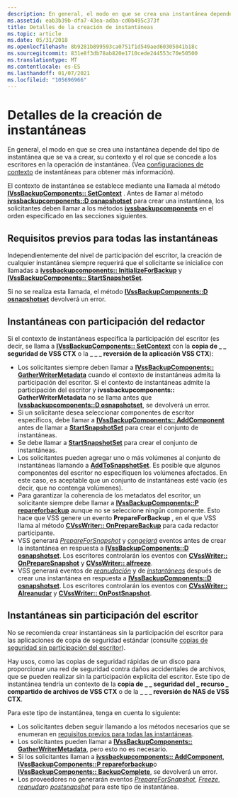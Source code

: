 ```yaml
---
description: En general, el modo en que se crea una instantánea depende del tipo de instantánea que se va a crear, su contexto y el rol que se concede a los escritores en la operación de instantánea.
ms.assetid: eab3b39b-dfa7-43ea-adba-cd0b495c373f
title: Detalles de la creación de instantáneas
ms.topic: article
ms.date: 05/31/2018
ms.openlocfilehash: 8b9281b899593ca0751f1d549aed60305041b18c
ms.sourcegitcommit: 831e8f3db78ab820e1710cede244553c70e50500
ms.translationtype: MT
ms.contentlocale: es-ES
ms.lasthandoff: 01/07/2021
ms.locfileid: "105696966"
---
```

# <a name="shadow-copy-creation-details"></a>Detalles de la creación de instantáneas

En general, el modo en que se crea una instantánea depende del tipo de instantánea que se va a crear, su contexto y el rol que se concede a los escritores en la operación de instantánea. (Vea [configuraciones de contexto](shadow-copy-context-configurations.md) de instantáneas para obtener más información).

El contexto de instantánea se establece mediante una llamada al método [**IVssBackupComponents:: SetContext**](/windows/desktop/api/VsBackup/nf-vsbackup-ivssbackupcomponents-setcontext) . Antes de llamar al método [**ivssbackupcomponents::D osnapshotset**](/windows/desktop/api/VsBackup/nf-vsbackup-ivssbackupcomponents-dosnapshotset) para crear una instantánea, los solicitantes deben llamar a los métodos [**ivssbackupcomponents**](/windows/desktop/api/VsBackup/nl-vsbackup-ivssbackupcomponents) en el orden especificado en las secciones siguientes.

## <a name="prerequisites-for-all-shadow-copies"></a>Requisitos previos para todas las instantáneas

Independientemente del nivel de participación del escritor, la creación de cualquier instantánea siempre requerirá que el solicitante se inicialice con llamadas a [**ivssbackupcomponents:: InitializeForBackup**](/windows/desktop/api/VsBackup/nf-vsbackup-ivssbackupcomponents-initializeforbackup) y [**IVssBackupComponents:: StartSnapshotSet**](/windows/desktop/api/VsBackup/nf-vsbackup-ivssbackupcomponents-startsnapshotset).

Si no se realiza esta llamada, el método [**IVssBackupComponents::D osnapshotset**](/windows/desktop/api/VsBackup/nf-vsbackup-ivssbackupcomponents-dosnapshotset) devolverá un error.

## <a name="shadow-copies-with-writer-participation"></a>Instantáneas con participación del redactor

Si el contexto de instantáneas especifica la participación del escritor (es decir, se llama a [**IVssBackupComponents:: SetContext**](/windows/desktop/api/VsBackup/nf-vsbackup-ivssbackupcomponents-setcontext) con la **copia de \_ \_ seguridad de VSS CTX** o la **\_ \_ \_ reversión de la aplicación VSS CTX**):

-   Los solicitantes siempre deben llamar a [**IVssBackupComponents:: GatherWriterMetadata**](/windows/desktop/api/VsBackup/nf-vsbackup-ivssbackupcomponents-gatherwritermetadata) cuando el contexto de instantáneas admita la participación del escritor. Si el contexto de instantáneas admite la participación del escritor y **ivssbackupcomponents:: GatherWriterMetadata** no se llama antes que [**Ivssbackupcomponents::D osnapshotset**](/windows/desktop/api/VsBackup/nf-vsbackup-ivssbackupcomponents-dosnapshotset), se devolverá un error.
-   Si un solicitante desea seleccionar componentes de escritor específicos, debe llamar a [**IVssBackupComponents:: AddComponent**](/windows/desktop/api/VsBackup/nf-vsbackup-ivssbackupcomponents-addcomponent) antes de llamar a [**StartSnapshotSet**](/windows/desktop/api/VsBackup/nf-vsbackup-ivssbackupcomponents-startsnapshotset) para crear el conjunto de instantáneas.
-   Se debe llamar a [**StartSnapshotSet**](/windows/desktop/api/VsBackup/nf-vsbackup-ivssbackupcomponents-startsnapshotset) para crear el conjunto de instantáneas.
-   Los solicitantes pueden agregar uno o más volúmenes al conjunto de instantáneas llamando a [**AddToSnapshotSet**](/windows/desktop/api/VsBackup/nf-vsbackup-ivssbackupcomponents-addtosnapshotset). Es posible que algunos componentes del escritor no especifiquen los volúmenes afectados. En este caso, es aceptable que un conjunto de instantáneas esté vacío (es decir, que no contenga volúmenes).
-   Para garantizar la coherencia de los metadatos del escritor, un solicitante siempre debe llamar a [**IVssBackupComponents::P repareforbackup**](/windows/desktop/api/VsBackup/nf-vsbackup-ivssbackupcomponents-prepareforbackup) aunque no se seleccione ningún componente. Esto hace que VSS genere un evento **PrepareForBackup** , en el que VSS llama al método [**CVssWriter:: OnPrepareBackup**](/windows/desktop/api/VsWriter/nf-vswriter-cvsswriter-onpreparebackup) para cada redactor participante.
-   VSS generará [*PrepareForSnapshot*](vssgloss-p.md) y [*congelará*](vssgloss-f.md) eventos antes de crear la instantánea en respuesta a [**IVssBackupComponents::D osnapshotset**](/windows/desktop/api/VsBackup/nf-vsbackup-ivssbackupcomponents-dosnapshotset). Los escritores controlarán los eventos con [**CVssWriter:: OnPrepareSnapshot**](/windows/desktop/api/VsWriter/nf-vswriter-cvsswriter-onpreparesnapshot) y [**CVssWriter:: alfreeze**](/windows/desktop/api/VsWriter/nf-vswriter-cvsswriter-onfreeze).
-   VSS generará eventos de [*reanudación*](vssgloss-t.md) y de [*instantáneas*](vssgloss-p.md) después de crear una instantánea en respuesta a [**IVssBackupComponents::D osnapshotset**](/windows/desktop/api/VsBackup/nf-vsbackup-ivssbackupcomponents-dosnapshotset). Los escritores controlarán los eventos con [**CVssWriter:: Alreanudar**](/windows/desktop/api/VsWriter/nf-vswriter-cvsswriter-onthaw) y [**CVssWriter:: OnPostSnapshot**](/windows/desktop/api/VsWriter/nf-vswriter-cvsswriter-onpostsnapshot).

## <a name="shadow-copies-without-writer-participation"></a>Instantáneas sin participación del escritor

No se recomienda crear instantáneas sin la participación del escritor para las aplicaciones de copia de seguridad estándar (consulte [copias de seguridad sin participación del escritor](backups-without-writer-participation.md)).

Hay usos, como las copias de seguridad rápidas de un disco para proporcionar una red de seguridad contra daños accidentales de archivos, que se pueden realizar sin la participación explícita del escritor. Este tipo de instantánea tendría un contexto de la **copia de \_ \_ seguridad del \_ recurso \_ compartido de archivos de VSS CTX** o de la **\_ \_ \_ reversión de NAS de VSS CTX**.

Para este tipo de instantánea, tenga en cuenta lo siguiente:

-   Los solicitantes deben seguir llamando a los métodos necesarios que se enumeran en [requisitos previos para todas las instantáneas](#prerequisites-for-all-shadow-copies).
-   Los solicitantes pueden llamar a [**IVssBackupComponents:: GatherWriterMetadata**](/windows/desktop/api/VsBackup/nf-vsbackup-ivssbackupcomponents-gatherwritermetadata), pero esto no es necesario.
-   Si los solicitantes llaman a [**ivssbackupcomponents:: AddComponent**](/windows/desktop/api/VsBackup/nf-vsbackup-ivssbackupcomponents-addcomponent), [**IVssBackupComponents::P repareforbackup**](/windows/desktop/api/VsBackup/nf-vsbackup-ivssbackupcomponents-prepareforbackup)o [**IVssBackupComponents:: BackupComplete**](/windows/desktop/api/VsBackup/nf-vsbackup-ivssbackupcomponents-backupcomplete), se devolverá un error.
-   Los proveedores no generarán eventos [*PrepareForSnapshot*](vssgloss-p.md), [*Freeze*](vssgloss-f.md), [*reanudar*](vssgloss-t.md)o [*postsnapshot*](vssgloss-p.md) para este tipo de instantánea.

 

 



